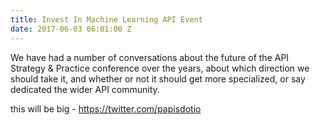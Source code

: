 ```yaml
---
title: Invest In Machine Learning API Event
date: 2017-06-03 06:01:00 Z
---
```


We have had a number of conversations about the future of the API Strategy & Practice conference over the years, about which direction we should take it, and whether or not it should get more specialized, or say dedicated the wider API community. 

this will be big - https://twitter.com/papisdotio